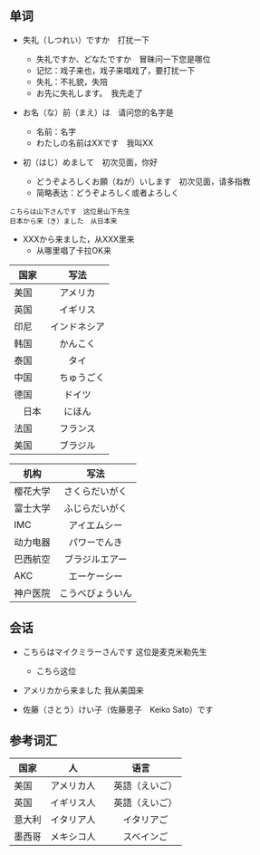 ## 单词

- 失礼（しつれい）ですか　打扰一下 
    - 失礼ですか、どなたですか　冒昧问一下您是哪位
    - 记忆：戏子来也，戏子来唱戏了，要打扰一下
    - 失礼：不礼貌，失陪
    - お先に失礼します。　我先走了

- お名（な）前（まえ）は　请问您的名字是
    - 名前：名字
    - わたしの名前はXXです　我叫XX

- 初（はじ）めまして　初次见面，你好
    - どうぞよろしくお願（ねが）いします　初次见面，请多指教
    - 简略表达：どうぞよろしく或者よろしく

```
こちらは山下さんです　这位是山下先生
日本から来（き）ました　从日本来
```
- XXXから来ました，从XXX里来
    - 从哪里唱了卡拉OK来


| 国家        |  写法      | 
| ------------- |:-------------:| 
| 美国     | アメリカ | 
| 英国     | イギリス | 
| 印尼     | インドネシア |
| 韩国     | かんこく |
| 泰国     | タイ |
| 中国    |　ちゅうごく |
| 德国     | ドイツ |     
|　日本     | にほん | 
| 法国     | フランス | 
| 美国     | ブラジル |

| 机构        |  写法      | 
| ------------- |:-------------:| 
| 樱花大学   | さくらだいがく |
| 富士大学    | ふじらだいがく |
| IMC    | アイエムシー |
| 动力电器     | パワーでんき |
| 巴西航空    | ブラジルエアー |
| AKC   | エーケーシー |
| 神户医院     | こうべびょういん |

## 会话

- こちらはマイクミラーさんです    这位是麦克米勒先生
    - こちら这位

- アメリカから来ました  我从美国来

- 佐藤（さとう）けい子（佐藤恵子　Keiko Sato）です　

## 参考词汇

| 国家        |  人     |  语言 |
| ------------- |:-------------:|:-------------:| 
| 美国     | アメリカ人 |　英語（えいご） | 
| 英国     | イギリス人 |　英語（えいご） | 
| 意大利     | イタリア人 |　イタリアご | 
| 墨西哥     | メキシコ人 |　スベインご | 